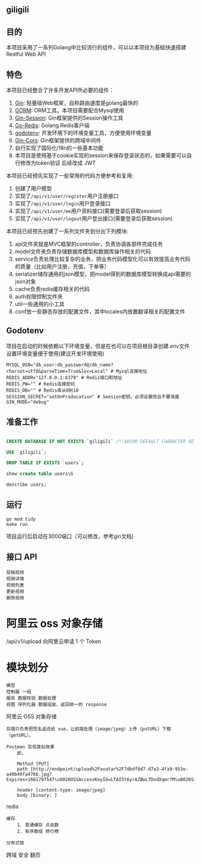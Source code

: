 ## giligili



## 目的

本项目采用了一系列Golang中比较流行的组件，可以以本项目为基础快速搭建Restful Web API


## 特色

本项目已经整合了许多开发API所必要的组件：

1. [Gin](https://github.com/gin-gonic/gin): 轻量级Web框架，自称路由速度是golang最快的 
2. [GORM](https://gorm.io/index.html): ORM工具。本项目需要配合Mysql使用 
3. [Gin-Session](https://github.com/gin-contrib/sessions): Gin框架提供的Session操作工具
4. [Go-Redis](https://github.com/go-redis/redis): Golang Redis客户端
5. [godotenv](https://github.com/joho/godotenv): 开发环境下的环境变量工具，方便使用环境变量
6. [Gin-Cors](https://github.com/gin-contrib/cors): Gin框架提供的跨域中间件
7. 自行实现了国际化i18n的一些基本功能
8. 本项目是使用基于cookie实现的session来保存登录状态的，如果需要可以自行修改为token验证 后续改成 JWT


本项目已经预先实现了一些常用的代码方便参考和复用:

1. 创建了用户模型
2. 实现了```/api/v1/user/register```用户注册接口
3. 实现了```/api/v1/user/login```用户登录接口
4. 实现了```/api/v1/user/me```用户资料接口(需要登录后获取session)
5. 实现了```/api/v1/user/logout```用户登出接口(需要登录后获取session)


本项目已经预先创建了一系列文件夹划分出下列模块:

1. api文件夹就是MVC框架的controller，负责协调各部件完成任务
2. model文件夹负责存储数据库模型和数据库操作相关的代码
3. service负责处理比较复杂的业务，把业务代码模型化可以有效提高业务代码的质量（比如用户注册，充值，下单等）
4. serializer储存通用的json模型，把model得到的数据库模型转换成api需要的json对象
5. cache负责redis缓存相关的代码
6. auth权限控制文件夹
7. util一些通用的小工具
8. conf放一些静态存放的配置文件，其中locales内放置翻译相关的配置文件

## Godotenv

项目在启动的时候依赖以下环境变量，但是在也可以在项目根目录创建.env文件设置环境变量便于使用(建议开发环境使用)

```shell
MYSQL_DSN="db_user:db_password@/db_name?charset=utf8&parseTime=True&loc=Local" # Mysql连接地址
REDIS_ADDR="127.0.0.1:6379" # Redis端口和地址
REDIS_PW="" # Redis连接密码
REDIS_DB="" # Redis库从0到10
SESSION_SECRET="setOnProducation" # Seesion密钥，必须设置而且不要泄露
GIN_MODE="debug"
```




## 准备工作

```sql

CREATE DATABASE IF NOT EXISTS `giligili` /*!40100 DEFAULT CHARACTER SET utf8 COLLATE utf8_unicode_ci */;

USE `giligili`;

DROP TABLE IF EXISTS `users`;

show create table users\G

describe users;
```

## 运行

```shell
go mod tidy
make run
```

项目运行后启动在3000端口（可以修改，参考gin文档)


## 接口 API 
```
投稿视频
视频详情
视频列表
更新视频
删除视频
```

# 阿里云 oss 对象存储


/api/v1/upload 向阿里云申请 1 个 Token




# 模块划分
```
模型
控制器 一组
服务 数据校验 数据处理
视图 序列化器 数据组装，返回统一的 response
```

阿里云 OSS 对象存储 

    后端只负责把签名返还给 vue，让前端处理（image/jpeg）上传（putURL）下载（getURL）。

    Postman 实现类似效果
        即，
        
        Method [PUT] 
        path [http://endpoint/upload%2Favatar%2F7dbdf8d7-d7a3-4fa9-953e-a49b49fa476b.jpg?Expires=1661797547\u0026OSSAccessKeyId=LTAI5t6yrAZBwLTDxdXqmrfM\u0026Signature=wmeZSKPeB2Va%2B6XsZGqSGwEB3T4%3D]

        header [content-type: image/jpeg]
        body [binary: ]


redis 

    缓存
        1. 普通缓存 点击数
        2. 有序数组 排行榜

    分布式锁

跨域
安全
翻页


